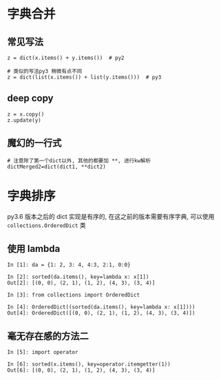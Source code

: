 # 字典合并

## 常见写法

```
z = dict(x.items() + y.items())  # py2

# 类似的写法py3 稍微有点不同
z = dict(list(x.items()) + list(y.items()))  # py3
```

## deep copy

```
z = x.copy()
z.update(y)
```

## 魔幻的一行式

```
# 注意除了第一个dict以外, 其他的都要加 **, 进行kw解析
dictMerged2=dict(dict1, **dict2)
```

# 字典排序

py3.6 版本之后的 dict 实现是有序的, 在这之前的版本需要有序字典, 可以使用`collections.OrderedDict` 类

## 使用 lambda

```
In [1]: da = {1: 2, 3: 4, 4:3, 2:1, 0:0}

In [2]: sorted(da.items(), key=lambda x: x[1])
Out[2]: [(0, 0), (2, 1), (1, 2), (4, 3), (3, 4)]

In [3]: from collections import OrderedDict

In [4]: OrderedDict((sorted(da.items(), key=lambda x: x[1])))
Out[4]: OrderedDict([(0, 0), (2, 1), (1, 2), (4, 3), (3, 4)])
```

## 毫无存在感的方法二

```
In [5]: import operator

In [6]: sorted(x.items(), key=operator.itemgetter(1))
Out[6]: [(0, 0), (2, 1), (1, 2), (4, 3), (3, 4)]
```



